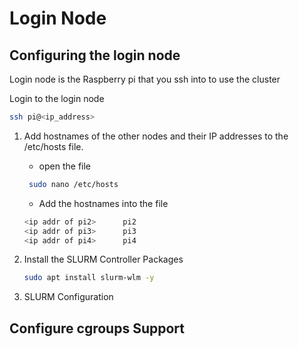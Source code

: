 

# Login Node

## Configuring the login node
Login node is the Raspberry pi that you ssh into to use the cluster

Login to the login node
```bash
ssh pi@<ip_address>
```
1. Add hostnames of the other nodes and their IP addresses to the /etc/hosts file. 

   - open the file
   ```bash
    sudo nano /etc/hosts
    ```
   - Add the hostnames into the file
    ```bash
    <ip addr of pi2>      pi2
    <ip addr of pi3>      pi3
    <ip addr of pi4>      pi4

    ```

2. Install the SLURM Controller Packages
   ```bash
   sudo apt install slurm-wlm -y
   ``` 

3. SLURM Configuration

## Configure cgroups Support
